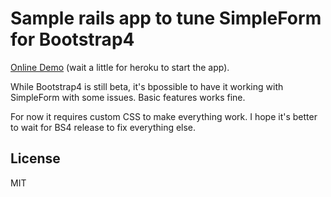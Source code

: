 # Sample rails app to tune SimpleForm for Bootstrap4

[Online Demo](https://rails-sf-bs4.herokuapp.com/) (wait a little for heroku to start the app).

While Bootstrap4 is still beta, it's bpossible to have it working with SimpleForm with some issues.
Basic features works fine.

For now it requires custom CSS to make everything work.
I hope it's better to wait for BS4 release to fix everything else.

## License

MIT
